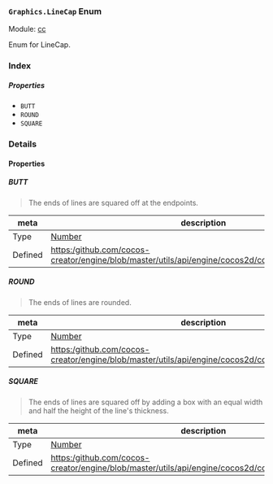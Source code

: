 ### `Graphics.LineCap` Enum



Module: [cc](../modules/cc.md)




Enum for LineCap.

### Index

##### Properties

  - `BUTT`
  - `ROUND`
  - `SQUARE`

### Details

#### Properties


##### BUTT

> The ends of lines are squared off at the endpoints.

| meta | description |
|------|-------------|
| Type | <a href="https://developer.mozilla.org/en/JavaScript/Reference/Global_Objects/Number" class="crosslink external" target="_blank">Number</a> |
| Defined | [https:/github.com/cocos-creator/engine/blob/master/utils/api/engine/cocos2d/core/graphics/types.js:37](https:/github.com/cocos-creator/engine/blob/master/utils/api/engine/cocos2d/core/graphics/types.js#L37) |



##### ROUND

> The ends of lines are rounded.

| meta | description |
|------|-------------|
| Type | <a href="https://developer.mozilla.org/en/JavaScript/Reference/Global_Objects/Number" class="crosslink external" target="_blank">Number</a> |
| Defined | [https:/github.com/cocos-creator/engine/blob/master/utils/api/engine/cocos2d/core/graphics/types.js:44](https:/github.com/cocos-creator/engine/blob/master/utils/api/engine/cocos2d/core/graphics/types.js#L44) |



##### SQUARE

> The ends of lines are squared off by adding a box with an equal width and half the height of the line's thickness.

| meta | description |
|------|-------------|
| Type | <a href="https://developer.mozilla.org/en/JavaScript/Reference/Global_Objects/Number" class="crosslink external" target="_blank">Number</a> |
| Defined | [https:/github.com/cocos-creator/engine/blob/master/utils/api/engine/cocos2d/core/graphics/types.js:51](https:/github.com/cocos-creator/engine/blob/master/utils/api/engine/cocos2d/core/graphics/types.js#L51) |


